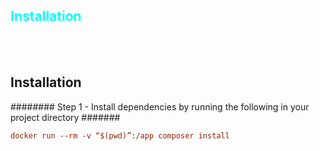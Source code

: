 <h2 style="color:cyan">Installation</h2>

<br/>
<br/>



## Installation




######## Step 1 - Install dependencies by running the following in your project directory #######
```ini
docker run --rm -v “$(pwd)”:/app composer install
```













